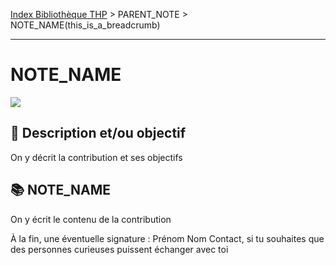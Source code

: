 [Index Bibliothèque THP](https://github.com/TheHackingProject/bibliotheque-THP) > PARENT_NOTE > NOTE_NAME(this_is_a_breadcrumb)

___

# NOTE_NAME

![](https://picsum.photos/1024/400)

## 📄 Description et/ou objectif
On y décrit la contribution et ses objectifs


## 📚 NOTE_NAME
On y écrit le contenu de la contribution


À la fin, une éventuelle signature : Prénom Nom Contact, si tu souhaites que des personnes curieuses puissent échanger avec toi
